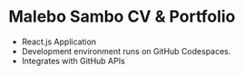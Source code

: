 <h1>Malebo Sambo CV & Portfolio</h1>

<ul>
  <li>React.js Application</li>
  <li>Development environment runs on GitHub Codespaces.</li>
  <li>Integrates with GitHub APIs</li>
</ul>
